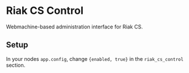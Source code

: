 # Riak CS Control

Webmachine-based administration interface for Riak CS.

## Setup

In your nodes ```app.config```, change ```{enabled, true}``` in the
```riak_cs_control``` section.
